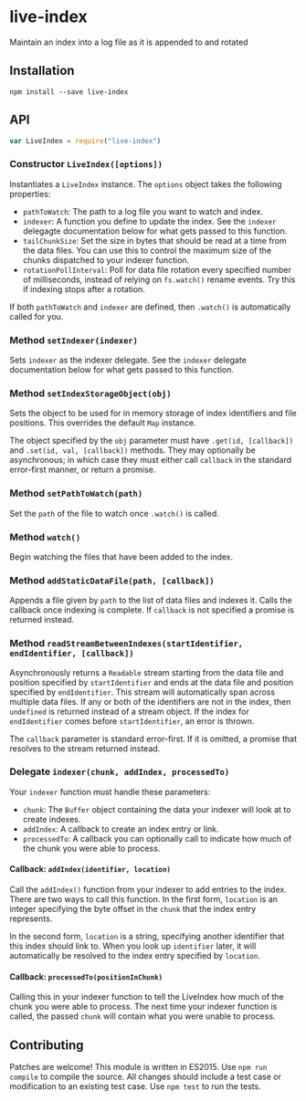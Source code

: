 # live-index

Maintain an index into a log file as it is appended to and rotated

## Installation

```
npm install --save live-index
```

## API

```javascript
var LiveIndex = require("live-index")
```

### Constructor `LiveIndex([options])`

Instantiates a `LiveIndex` instance. The `options` object takes the following properties:

  - `pathToWatch`: The path to a log file you want to watch and index.
  - `indexer`: A function you define to update the index. See the `indexer` delegagte documentation below for what gets passed to this function.
  - `tailChunkSize`: Set the size in bytes that should be read at a time from the data files. You can use this to control the maximum size of the chunks dispatched to your indexer function.
  - `rotationPollInterval`: Poll for data file rotation every specified number of milliseconds, instead of relying on `fs.watch()` rename events. Try this if indexing stops after a rotation.

If both `pathToWatch` and `indexer` are defined, then `.watch()` is automatically called for you.

### Method `setIndexer(indexer)`

Sets `indexer` as the indexer delegate. See the `indexer` delegate documentation below for what gets passed to this function.

### Method `setIndexStorageObject(obj)`

Sets the object to be used for in memory storage of index identifiers and file positions. This overrides the default `Map` instance.

The object specified by the `obj` parameter must have `.get(id, [callback])` and `.set(id, val, [callback])` methods. They may optionally be asynchronous; in which case they must either call `callback` in the standard error-first manner, or return a promise.

### Method `setPathToWatch(path)`

Set the `path` of the file to watch once `.watch()` is called.

### Method `watch()`

Begin watching the files that have been added to the index.

### Method `addStaticDataFile(path, [callback])`

Appends a file given by `path` to the list of data files and indexes it. Calls the callback once indexing is complete. If `callback` is not specified a promise is returned instead.

### Method `readStreamBetweenIndexes(startIdentifier, endIdentifier, [callback])`

Asynchronously returns a `Readable` stream starting from the data file and position specified by `startIdentifier` and ends at the data file and position specified by `endIdentifier`. This stream will automatically span across multiple data files. If any or both of the identifiers are not in the index, then `undefined` is returned instead of a stream object. If the index for `endIdentifier` comes before `startIdentifier`, an error is thrown.

The `callback` parameter is standard error-first. If it is omitted, a promise that resolves to the stream returned instead.

### Delegate `indexer(chunk, addIndex, processedTo)`

Your `indexer` function must handle these parameters:

  - `chunk`: The `Buffer` object containing the data your indexer will look at to create indexes.
  - `addIndex`: A callback to create an index entry or link.
  - `processedTo`: A callback you can optionally call to indicate how much of the chunk you were able to process.

#### Callback: `addIndex(identifier, location)`

Call the `addIndex()` function from your indexer to add entries to the index. There are two ways to call this function. In the first form, `location` is an integer specifying the byte offset in the `chunk` that the index entry represents.

In the second form, `location` is a string, specifying another identifier that this index should link to. When you look up `identifier` later, it will automatically be resolved to the index entry specified by `location`.

#### Callback: `processedTo(positionInChunk)`

Calling this in your indexer function to tell the LiveIndex how much of the chunk you were able to process. The next time your indexer function is called, the passed `chunk` will contain what you were unable to process.

## Contributing

Patches are welcome! This module is written in ES2015. Use `npm run compile` to compile the source. All changes should include a test case or modification to an existing test case. Use `npm test` to run the tests.
